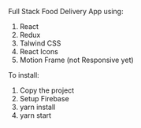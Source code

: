 Full Stack Food Delivery App using:
1. React
2. Redux
3. Talwind CSS
4. React Icons
5. Motion Frame
(not Responsive yet)

To install:
1. Copy the project
2. Setup Firebase
3. yarn install
4. yarn start
